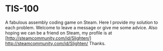 # TIS-100
A fabulous assembly coding game on Steam.
Here I provide my solution to each problem.
Welcome to leave a message or give me some advice.
Also hoping we can be a friend on Steam, my profile is at [http://steamcommunity.com/id/Slighten/] http://steamcommunity.com/id/Slighten/
Thanks.
